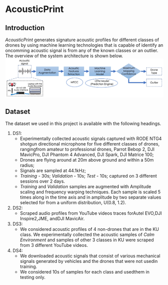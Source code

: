 # AcousticPrint

## Introduction
*AcousticPrint* generates signature acoustic profiles for different classes of drones by using machine learning technologies that is capable of identify an oncomming acoustic signal is from any of the known classes or an outlier. The overview of the system architecture is shown below.
![System](/Images/Overview.png)

## Dataset
The dataset we used in this project is available with the following headings.
1. DS1: 
    * Experimentally collected acoustic signals captured with RODE NTG4 shotgun directional microphone for five different classes of drones, rangingfrom amateur to professional drones, Parrot Bebop 2, DJI MavicPro, DJI Phantom 4 Advanced, DJI Spark, DJI Matrice 100; 
    * Drones are flying around at 20m above ground and within a 50m radius;
    * Signals are sampled at 44.1kHz;
    * *Training* - 30s; *Validation* - 10s; *Test* - 10s; captured on 3 different sessions over 2 days.
    * *Training* and *Validation* samples are augmented with Amplitude scaling and frequency warping techniques. Each sample is scaled 5 times along in the time axis and in amplitude by two separate values selected for from a uniform distribution, U(0.8, 1.2).
1. DS2: 
    * Scraped audio profiles from YouTube videos traces forAutel EVO,DJI Inspire2,JME, andDJI MavicAir. 
1. DS3: 
    * We considered acoustic profiles of 4 non-drones that are in the KU class. We experimentally collected the acoustic samples of *Calm Environment* and samples of other 3 classes in KU were scraped from 3 different YouTube videos. 
1. DS4: 
    * We downloaded acoustic signals that consist of various mechanical signals generated by vehicles and the drones that were not usedin training.
    * We considered 10s of samples for each class and usedthem in testing only.


